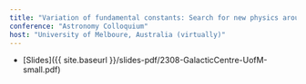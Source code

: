 ```yaml
---
title: "Variation of fundamental constants: Search for new physics around a supermassive black hole"
conference: "Astronomy Colloquium"
host: "University of Melboure, Australia (virtually)"
---
```

* [Slides]({{ site.baseurl }}/slides-pdf/2308-GalacticCentre-UofM-small.pdf)
